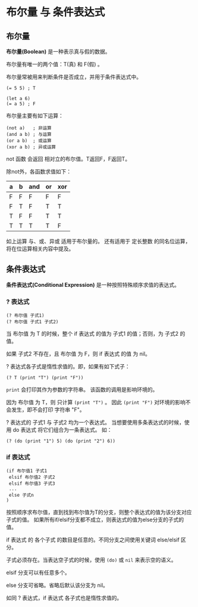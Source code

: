 # 布尔量 与 条件表达式

## 布尔量

**布尔量(Boolean)** 是一种表示真与假的数据。

布尔量有唯一的两个值：T(真) 和 F(假) 。

布尔量常被用来判断条件是否成立，并用于条件表达式中。

```
(= 5 5) ; T

(let a 6)
(= a 5) ; F
```

布尔量主要有如下运算：

```
(not a)   ; 非运算
(and a b) ; 与运算
(or a b)  ; 或运算
(xor a b) ; 异或运算
```

not 函数 会返回 相对立的布尔值。T返回F，F返回T。

除not外，各函数求值如下：

|a|b|and|or|xor|
|---|---|---|---|---|
|F|F|F|F|F|
|F|T|F|T|T|
|T|F|F|T|T|
|T|T|T|T|F|

如上运算 与、或、异或 适用于布尔量的。
还有适用于 定长整数 的同名位运算，将在位运算相关内容中提及。

## 条件表达式

**条件表达式(Conditional Expression)** 是一种按照特殊顺序求值的表达式。

### ? 表达式

```
(? 布尔值 子式1)
(? 布尔值 子式1 子式2)
```

当 布尔值 为 T 的时候，整个 if 表达式 的值为 子式1 的值；否则，为 子式2 的值。

如果 子式2 不存在，且 布尔值 为 F，则 if 表达式 的值 为 nil。

? 表达式各子式是惰性求值的。即，如果有如下式子：

```
(? T (print "T") (print "F"))
```

```print``` 会打印其作为参数的字符串。 该函数的调用是影响环境的。

因为 布尔值 为 T，则 只计算 ```(print "T")``` 。
因此 ```(print "F")``` 对环境的影响不会发生，即不会打印 字符串 "F"。

? 表达式的 子式1 与 子式2 均为一个表达式。
当想要使用多条表达式的时候，使用 do 表达式 将它们组合为一条表达式。
如：

```
(? (do (print "1") 5) (do (print "2") 6))
```

### if 表达式

```
(if 布尔值1 子式1
 elsif 布尔值2 子式2
 elsif 布尔值3 子式3
 ...
 else 子式n
)
```

按照顺序求布尔值，直到找到布尔值为T的分支，则整个表达式的值为该分支对应子式的值。
如果所有if/elsif分支都不成立，则表达式的值为else分支的子式的值。

if 表达式 的 各个子式 的数目是任意的。不同分支之间使用关键词 else/elsif 区分。

子式必须存在。当表达空子式的时候，使用 ```(do)``` 或 ```nil``` 来表示空的语义。

elsif 分支可以有任意多个。

else 分支可省略。省略后默认该分支为 nil。

如同 ? 表达式，if 表达式 各子式也是惰性求值的。
